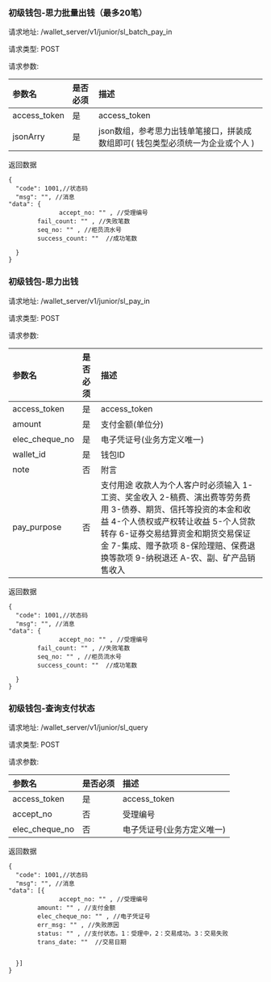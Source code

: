 ###  初级钱包-思力批量出钱（最多20笔）

请求地址: /wallet_server/v1/junior/sl_batch_pay_in

请求类型: POST

请求参数:

| 参数名 | 是否必须 | 描述 |
|:-- |:-- |:--   |
|access_token|是|access_token|
|jsonArry|是|json数组，参考思力出钱单笔接口，拼装成数组即可( 钱包类型必须统一为企业或个人 )|


返回数据
```
{
  "code": 1001,//状态码
  "msg": "", //消息
"data": {
              accept_no: "" , //受理编号
        fail_count: "" , //失败笔数
        seq_no: "" , //柜员流水号
        success_count: ""  //成功笔数

  }
}
```

###  初级钱包-思力出钱

请求地址: /wallet_server/v1/junior/sl_pay_in

请求类型: POST

请求参数:

| 参数名 | 是否必须 | 描述 |
|:-- |:-- |:--   |
|access_token|是|access_token|
|amount|是|支付金额(单位分)|
|elec_cheque_no|是|电子凭证号(业务方定义唯一)|
|wallet_id|是|钱包ID|
|note|否|附言|
|pay_purpose|否|支付用途 收款人为个人客户时必须输入 1-工资、奖金收入 2-稿费、演出费等劳务费用 3-债券、期货、信托等投资的本金和收益 4-个人债权或产权转让收益 5-个人贷款转存 6-证券交易结算资金和期货交易保证金 7-集成、赠予款项 8-保险理赔、保费退换等款项 9-纳税退还 A-农、副、矿产品销售收入|


返回数据
```
{
  "code": 1001,//状态码
  "msg": "", //消息
"data": {
              accept_no: "" , //受理编号
        fail_count: "" , //失败笔数
        seq_no: "" , //柜员流水号
        success_count: ""  //成功笔数

  }
}
```

###  初级钱包-查询支付状态

请求地址: /wallet_server/v1/junior/sl_query

请求类型: POST

请求参数:

| 参数名 | 是否必须 | 描述 |
|:-- |:-- |:--   |
|access_token|是|access_token|
|accept_no|否|受理编号|
|elec_cheque_no|否|电子凭证号(业务方定义唯一)|


返回数据
```
{
  "code": 1001,//状态码
  "msg": "", //消息
"data": [{
              accept_no: "" , //受理编号
        amount: "" , //支付金额
        elec_cheque_no: "" , //电子凭证号
        err_msg: "" , //失败原因
        status: "" , //支付状态。1：受理中，2：交易成功。3：交易失败
        trans_date: ""  //交易日期

      
  }]
}
```

